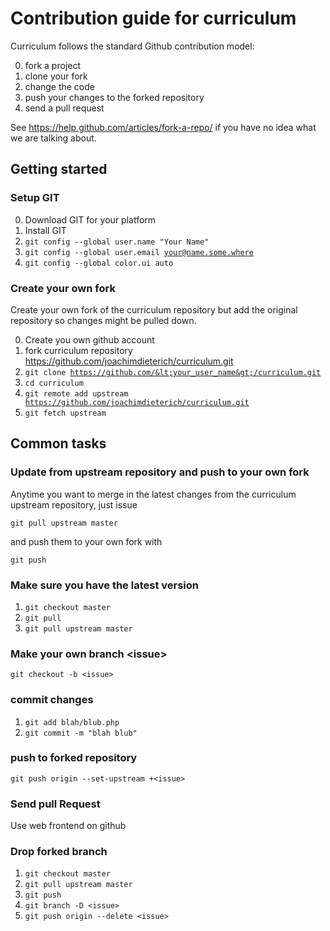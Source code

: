 # Contribution guide for curriculum

Curriculum follows the standard Github contribution model: 

0. fork a project
1. clone your fork
2. change the code 
3. push your changes to the forked repository 
4. send a pull request

 See https://help.github.com/articles/fork-a-repo/ if you have no idea what we
 are talking about.

## Getting started

### Setup GIT

0. Download GIT for your platform
1. Install GIT
2. <code>git config --global user.name "Your Name"</code>
3. <code>git config --global user.email your@name.some.where</code>
4. <code>git config --global color.ui auto</code>

### Create your own fork

Create your own fork of the curriculum repository but add the
original repository so changes might be pulled down.

0. Create you own github account 
1. fork curriculum repository https://github.com/joachimdieterich/curriculum.git
2. <code>git clone https://github.com/&lt;your_user_name&gt;/curriculum.git</code>
3. <code>cd curriculum</code>
4. <code>git remote add upstream https://github.com/joachimdieterich/curriculum.git</code>
5. <code>git fetch upstream</code>

## Common tasks

### Update from upstream repository and push to your own fork

Anytime you want to merge in the latest changes from the curriculum upstream
repository, just issue 

    git pull upstream master

and push them to your own fork with

    git push


### Make sure you have the latest version

1. <code>git checkout master</code>
2. <code>git pull</code>
3. <code>git pull upstream master</code>

### Make your own branch &lt;issue&gt;

    git checkout -b <issue>

### commit changes

1. <code>git add blah/blub.php</code>
2. <code>git commit -m "blah blub"</code>

### push to forked repository

    git push origin --set-upstream +<issue>

### Send pull Request

Use web frontend on github

### Drop forked branch

1. <code>git checkout master</code>
2. <code>git pull upstream master</code>
3. <code>git push</code>
4. <code>git branch -D &lt;issue&gt;</code>
5. <code>git push origin --delete &lt;issue&gt;</code>
